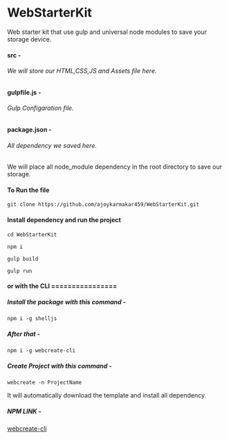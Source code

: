 # WebStarterKit
Web starter kit that use gulp and universal node modules to save your storage device.

#### src - 
###### We will store our HTML,CSS,JS and Assets file here.

#### gulpfile.js - 
###### Gulp Configaration file.

#### package.json - 
###### All dependency we saved here.

We will place all node_module dependency in the root directory to save our storage.


#### To Run the file 

`git clone https://github.com/ajoykarmakar459/WebStarterKit.git`

#### Install dependency and run the project

`cd WebStarterKit`

`npm i`

`gulp build`

`gulp run`


#### or with the CLI ================
##### Install the package with this command -

`npm i -g shelljs`

##### After that -

`npm i -g webcreate-cli`

##### Create Project with this command -

`webcreate -n ProjectName`


It will automatically download the template and install all dependency.


##### NPM LINK -
[webcreate-cli](https://www.npmjs.com/package/webcreate-cli)
